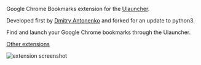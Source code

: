 Google Chrome Bookmarks extension for the [Ulauncher](https://ulauncher.io/).

Developed first by [Dmitry Antonenko](https://github.com/nortmas/Chrome-bookmarks) and forked for an update to python3. 

Find and launch your Google Chrome bookmarks through the Ulauncher.

[Other extensions](https://ext.ulauncher.io/)

![extension screenshot](https://i.imgur.com/1NiDqKI.png)
